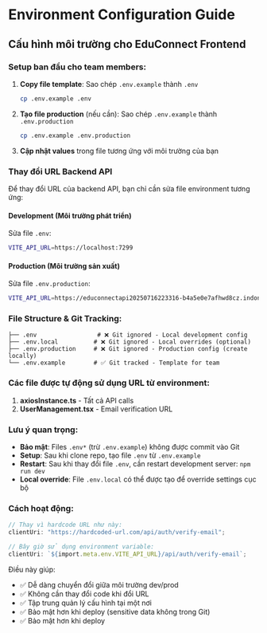 # Environment Configuration Guide

## Cấu hình môi trường cho EduConnect Frontend

### Setup ban đầu cho team members:

1. **Copy file template**: Sao chép `.env.example` thành `.env`

   ```bash
   cp .env.example .env
   ```

2. **Tạo file production** (nếu cần): Sao chép `.env.example` thành `.env.production`

   ```bash
   cp .env.example .env.production
   ```

3. **Cập nhật values** trong file tương ứng với môi trường của bạn

### Thay đổi URL Backend API

Để thay đổi URL của backend API, bạn chỉ cần sửa file environment tương ứng:

#### Development (Môi trường phát triển)

Sửa file `.env`:

```bash
VITE_API_URL=https://localhost:7299
```

#### Production (Môi trường sản xuất)

Sửa file `.env.production`:

```bash
VITE_API_URL=https://educonnectapi20250716223316-b4a5e0e7afhwd8cz.indonesiacentral-01.azurewebsites.net
```

### File Structure & Git Tracking:

```
├── .env                 # ❌ Git ignored - Local development config
├── .env.local          # ❌ Git ignored - Local overrides (optional)
├── .env.production     # ❌ Git ignored - Production config (create locally)
└── .env.example        # ✅ Git tracked - Template for team
```

### Các file được tự động sử dụng URL từ environment:

1. **axiosInstance.ts** - Tất cả API calls
2. **UserManagement.tsx** - Email verification URL

### Lưu ý quan trọng:

- **Bảo mật**: Files `.env*` (trừ `.env.example`) không được commit vào Git
- **Setup**: Sau khi clone repo, tạo file `.env` từ `.env.example`
- **Restart**: Sau khi thay đổi file `.env`, cần restart development server: `npm run dev`
- **Local override**: File `.env.local` có thể được tạo để override settings cục bộ

### Cách hoạt động:

```typescript
// Thay vì hardcode URL như này:
clientUri: "https://hardcoded-url.com/api/auth/verify-email";

// Bây giờ sử dụng environment variable:
clientUri: `${import.meta.env.VITE_API_URL}/api/auth/verify-email`;
```

Điều này giúp:

- ✅ Dễ dàng chuyển đổi giữa môi trường dev/prod
- ✅ Không cần thay đổi code khi đổi URL
- ✅ Tập trung quản lý cấu hình tại một nơi
- ✅ Bảo mật hơn khi deploy (sensitive data không trong Git)
- ✅ Bảo mật hơn khi deploy
